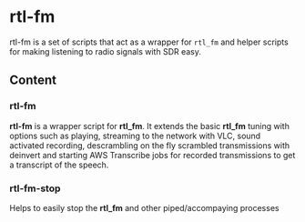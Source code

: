 # rtl-fm

rtl-fm is a set of scripts that act as a wrapper for `rtl_fm` and helper scripts for making listening to radio signals with SDR easy.

## Content 

### rtl-fm
**rtl-fm** is a wrapper script for **rtl_fm**. It extends the basic **rtl_fm** tuning with options such as playing, streaming to the network with VLC, sound activated recording, descrambling on the fly scrambled transmissions with deinvert and starting AWS Transcribe jobs for recorded transmissions to get a transcript of the speech. 

### rtl-fm-stop
Helps to easily stop the **rtl_fm** and other piped/accompaying processes 
